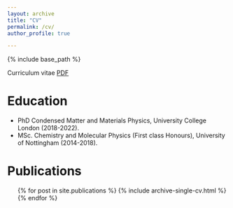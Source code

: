 ```yaml
---
layout: archive
title: "CV"
permalink: /cv/
author_profile: true

---
```


{% include base_path %}

Curriculum vitae [PDF](base_path/files/CV.pdf)

Education
======
* PhD Condensed Matter and Materials Physics, University College London (2018-2022).
* MSc. Chemistry and Molecular Physics (First class Honours), University of Nottingham (2014-2018).

Publications
======
  <ul>{% for post in site.publications %}
    {% include archive-single-cv.html %}
  {% endfor %}</ul>
  

